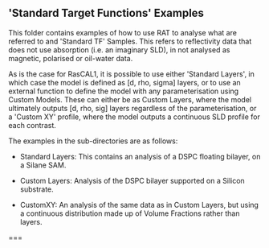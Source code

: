 

## 'Standard Target Functions' Examples

This folder contains examples of how to use RAT to analyse what are referred
to and 'Standard TF' Samples. This refers to reflectivity data that does not use
absorption (i.e. an imaginary SLD), in not analysed as magnetic, polarised or
oil-water data. 

As is the case for RasCAL1, it is possible to use either 'Standard Layers', in
which case the model is defined as [d, rho, sigma] layers, or to use an external function
to define the model with any parameterisation using Custom Models. These can either
be as Custom Layers, where the model ultimately outputs [d, rho, sig] layers
regardless of the parameterisation, or a 'Custom XY' profile, where the model
outputs a continuous SLD profile for each contrast.

The examples in the sub-directories are as follows:

- Standard Layers:  This contains an analysis of a DSPC floating bilayer, on
                    a Silane SAM. 

- Custom Layers:    Analysis of the DSPC bilayer supported on a Silicon substrate.

- CustomXY:         An analysis of the same data as in Custom Layers, but using a continuous
                    distribution made up of Volume Fractions rather than layers.




===


